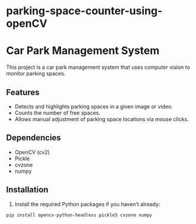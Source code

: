 # parking-space-counter-using-openCV
# Car Park Management System

This project is a car park management system that uses computer vision to monitor parking spaces.

## Features

- Detects and highlights parking spaces in a given image or video.
- Counts the number of free spaces.
- Allows manual adjustment of parking space locations via mouse clicks.

## Dependencies

- OpenCV (cv2)
- Pickle
- cvzone
- numpy

## Installation

1. Install the required Python packages if you haven't already:

```bash
pip install opencv-python-headless pickle5 cvzone numpy
